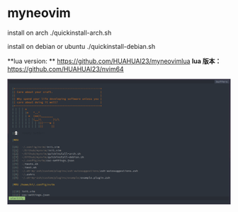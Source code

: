 # myneovim

install on arch
./quickinstall-arch.sh

install on debian or ubuntu
./quickinstall-debian.sh

**lua version: ** <https://github.com/HUAHUAI23/myneovimlua> 
**lua 版本：** <https://github.com/HUAHUAI23/nvim64>

![pic](./1.png)
